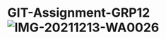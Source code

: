# GIT-Assignment-GRP12![IMG-20211213-WA0026](https://user-images.githubusercontent.com/93986287/146207976-ef290de3-2d75-4c0f-84c9-168d3a81d019.jpg)
